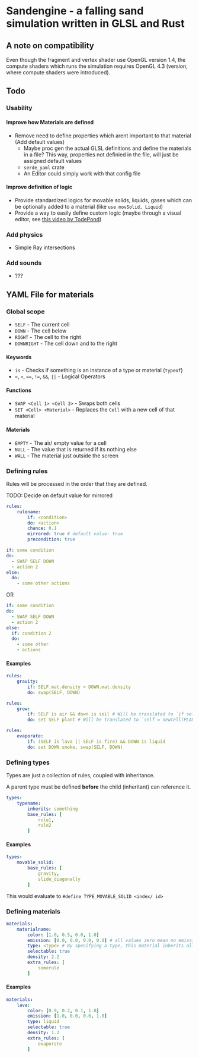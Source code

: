 # Sandengine - a falling sand simulation written in GLSL and Rust


## A note on compatibility

Even though the fragment and vertex shader use OpenGL version 1.4, the compute shaders which runs the simulation requires OpenGL 4.3 (version, where compute shaders were introduced).



## Todo

### Usability

#### Improve how Materials are defined

- Remove need to define properties which arent important to that material (Add default values)
    - Maybe proc gen the actual GLSL definitions and define the materials in a file? This way, properties not definied in the file, will just be assigned default values
    - `serde_yaml` crate
    - An Editor could simply work with that config file

#### Improve definition of logic

- Provide standardized logics for movable solids, liquids, gases which can be optionally added to a material (like `use movSolid, Liquid`)
- Provide a way to easily define custom logic (maybe through a visual editor, see [this video by TodePond](https://www.youtube.com/watch?v=sQYUQNozljo))

### Add physics

- Simple Ray intersections

### Add sounds

- ???

## YAML File for materials

### Global scope

- `SELF` - The current cell
- `DOWN` - The cell below
- `RIGHT` - The cell to the right
- `DOWNRIGHT` - The cell down and to the right


#### Keywords

- `is` - Checks if something is an instance of a type or material (`typeof`)
- `<`, `>`, `==`, `!=`, `&&`, `||` - Logical Operators


#### Functions

- `SWAP <Cell 1> <Cell 2>` - Swaps both cells
- `SET <Cell> <Material>` - Replaces the `Cell` with a new cell of that material


#### Materials

- `EMPTY` - The air/ empty value for a cell
- `NULL` - The value that is returned if its nothing else
- `WALL` - The material just outside the screen


### Defining rules

Rules will be processed in the order that they are defined.

TODO: Decide on default value for mirrored

```yaml
rules:
    rulename:
        if: <condition>
        do: <action>
        chance: 0.1
        mirrored: true # default value: true
        precondition: true
```

```yaml
if: some condition
do:
  - SWAP SELF DOWN
  - action 2
else:
  do:
    - some other actions
```

OR

```yaml
if: some condition
do:
  - SWAP SELF DOWN
  - action 2
else:
  if: condition 2
  do:
    - some other
    - actions
```

#### Examples

```yaml
rules:
    gravity:
        if: SELF.mat.density > DOWN.mat.density
        do: swap(SELF, DOWN)
```

```yaml
rules:
    grow:
        if: SELF is air && down is soil # Will be translated to `if self.mat == AIR && down.mat == SOIL`
        do: set SELF plant # Will be translated to `self = newCell(PLANT, ...)`
```

```yaml
rules:
    evaporate:
        if: (SELF is lava || SELF is fire) && DOWN is liquid
        do: set DOWN smoke, swap(SELF, DOWN)
```


### Defining types

Types are just a collection of rules, coupled with inheritance.

A parent type must be defined **before** the child (inheritant) can reference it.

```yaml
types:
    typename:
        inherits: something
        base_rules: [
            rule1,
            rule2
        ]
```

#### Examples

```yaml
types:
    movable_solid:
        base_rules: [
            gravity,
            slide_diagonally
        ]
```

This would evaluate to
`#define TYPE_MOVABLE_SOLID <index/ id>`


### Defining materials

```yaml
materials:
    materialname:
        color: [1.0, 0.5, 0.0, 1.0]
        emission: [0.0, 0.0, 0.0, 0.0] # all values zero mean no emission
        type: <type> # By specifying a type, this material inherits all rules of the base type
        selectable: true
        density: 2.2
        extra_rules: [
            somerule
        ]
```

#### Examples

```yaml
materials:
    lava:
        color: [0.9, 0.2, 0.1, 1.0]
        emission: [1.0, 0.0, 0.0, 1.0]
        type: liquid
        selectable: true
        density: 1.2
        extra_rules: [
            evaporate
        ]

```
